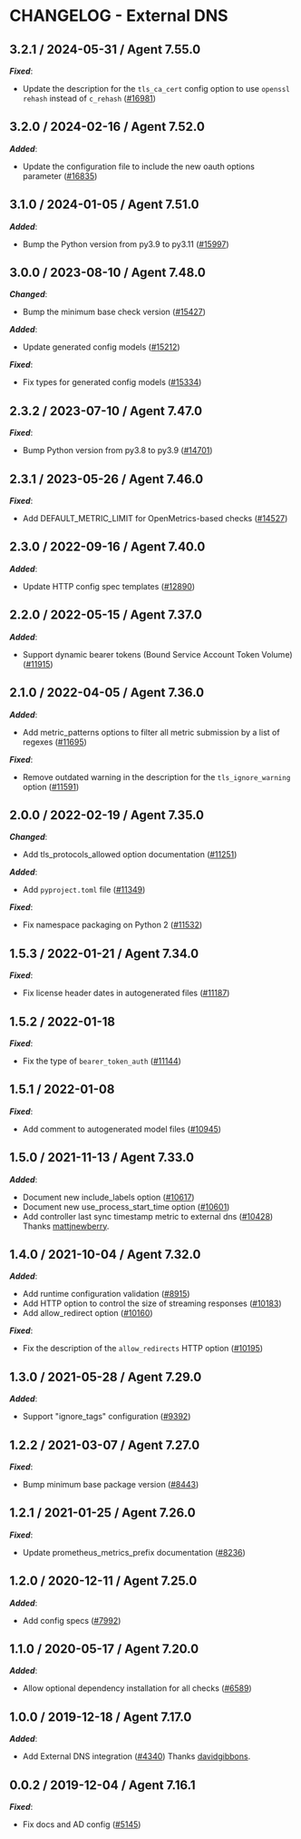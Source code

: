 # CHANGELOG - External DNS

<!-- towncrier release notes start -->

## 3.2.1 / 2024-05-31 / Agent 7.55.0

***Fixed***:

* Update the description for the `tls_ca_cert` config option to use `openssl rehash` instead of `c_rehash` ([#16981](https://github.com/DataDog/integrations-core/pull/16981))

## 3.2.0 / 2024-02-16 / Agent 7.52.0

***Added***:

* Update the configuration file to include the new oauth options parameter ([#16835](https://github.com/DataDog/integrations-core/pull/16835))

## 3.1.0 / 2024-01-05 / Agent 7.51.0

***Added***:

* Bump the Python version from py3.9 to py3.11 ([#15997](https://github.com/DataDog/integrations-core/pull/15997))

## 3.0.0 / 2023-08-10 / Agent 7.48.0

***Changed***:

* Bump the minimum base check version ([#15427](https://github.com/DataDog/integrations-core/pull/15427))

***Added***:

* Update generated config models ([#15212](https://github.com/DataDog/integrations-core/pull/15212))

***Fixed***:

* Fix types for generated config models ([#15334](https://github.com/DataDog/integrations-core/pull/15334))

## 2.3.2 / 2023-07-10 / Agent 7.47.0

***Fixed***:

* Bump Python version from py3.8 to py3.9 ([#14701](https://github.com/DataDog/integrations-core/pull/14701))

## 2.3.1 / 2023-05-26 / Agent 7.46.0

***Fixed***:

* Add DEFAULT_METRIC_LIMIT for OpenMetrics-based checks ([#14527](https://github.com/DataDog/integrations-core/pull/14527))

## 2.3.0 / 2022-09-16 / Agent 7.40.0

***Added***:

* Update HTTP config spec templates ([#12890](https://github.com/DataDog/integrations-core/pull/12890))

## 2.2.0 / 2022-05-15 / Agent 7.37.0

***Added***:

* Support dynamic bearer tokens (Bound Service Account Token Volume) ([#11915](https://github.com/DataDog/integrations-core/pull/11915))

## 2.1.0 / 2022-04-05 / Agent 7.36.0

***Added***:

* Add metric_patterns options to filter all metric submission by a list of regexes ([#11695](https://github.com/DataDog/integrations-core/pull/11695))

***Fixed***:

* Remove outdated warning in the description for the `tls_ignore_warning` option ([#11591](https://github.com/DataDog/integrations-core/pull/11591))

## 2.0.0 / 2022-02-19 / Agent 7.35.0

***Changed***:

* Add tls_protocols_allowed option documentation ([#11251](https://github.com/DataDog/integrations-core/pull/11251))

***Added***:

* Add `pyproject.toml` file ([#11349](https://github.com/DataDog/integrations-core/pull/11349))

***Fixed***:

* Fix namespace packaging on Python 2 ([#11532](https://github.com/DataDog/integrations-core/pull/11532))

## 1.5.3 / 2022-01-21 / Agent 7.34.0

***Fixed***:

* Fix license header dates in autogenerated files ([#11187](https://github.com/DataDog/integrations-core/pull/11187))

## 1.5.2 / 2022-01-18

***Fixed***:

* Fix the type of `bearer_token_auth` ([#11144](https://github.com/DataDog/integrations-core/pull/11144))

## 1.5.1 / 2022-01-08

***Fixed***:

* Add comment to autogenerated model files ([#10945](https://github.com/DataDog/integrations-core/pull/10945))

## 1.5.0 / 2021-11-13 / Agent 7.33.0

***Added***:

* Document new include_labels option ([#10617](https://github.com/DataDog/integrations-core/pull/10617))
* Document new use_process_start_time option ([#10601](https://github.com/DataDog/integrations-core/pull/10601))
* Add controller last sync timestamp metric to external dns ([#10428](https://github.com/DataDog/integrations-core/pull/10428)) Thanks [mattjnewberry](https://github.com/mattjnewberry).

## 1.4.0 / 2021-10-04 / Agent 7.32.0

***Added***:

* Add runtime configuration validation ([#8915](https://github.com/DataDog/integrations-core/pull/8915))
* Add HTTP option to control the size of streaming responses ([#10183](https://github.com/DataDog/integrations-core/pull/10183))
* Add allow_redirect option ([#10160](https://github.com/DataDog/integrations-core/pull/10160))

***Fixed***:

* Fix the description of the `allow_redirects` HTTP option ([#10195](https://github.com/DataDog/integrations-core/pull/10195))

## 1.3.0 / 2021-05-28 / Agent 7.29.0

***Added***:

* Support "ignore_tags" configuration ([#9392](https://github.com/DataDog/integrations-core/pull/9392))

## 1.2.2 / 2021-03-07 / Agent 7.27.0

***Fixed***:

* Bump minimum base package version ([#8443](https://github.com/DataDog/integrations-core/pull/8443))

## 1.2.1 / 2021-01-25 / Agent 7.26.0

***Fixed***:

* Update prometheus_metrics_prefix documentation ([#8236](https://github.com/DataDog/integrations-core/pull/8236))

## 1.2.0 / 2020-12-11 / Agent 7.25.0

***Added***:

* Add config specs ([#7992](https://github.com/DataDog/integrations-core/pull/7992))

## 1.1.0 / 2020-05-17 / Agent 7.20.0

***Added***:

* Allow optional dependency installation for all checks ([#6589](https://github.com/DataDog/integrations-core/pull/6589))

## 1.0.0 / 2019-12-18 / Agent 7.17.0

***Added***:

* Add External DNS integration ([#4340](https://github.com/DataDog/integrations-core/pull/4340)) Thanks [davidgibbons](https://github.com/davidgibbons).

## 0.0.2 / 2019-12-04 / Agent 7.16.1

***Fixed***:

* Fix docs and AD config ([#5145](https://github.com/DataDog/integrations-core/pull/5145))
